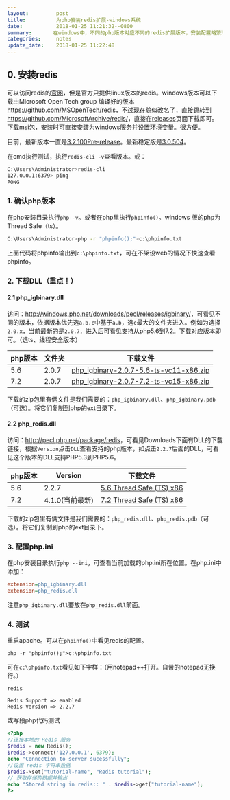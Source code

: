 ```yaml
---
layout:         post
title:          为php安装redis扩展-windows系统
date:           2018-01-25 11:21:32--0800
summary:       在windows中，不同的php版本对应不同的redis扩展版本，安装配置略繁琐，记录一下。
categories:     notes
update_date:    2018-01-25 11:22:48
---
```


## 0. 安装redis

可以访问redis的[官网](https://redis.io/)，但是官方只提供linux版本的redis。windows版本可以下载由Microsoft Open Tech group 编译好的版本 <https://github.com/MSOpenTech/redis>，不过现在貌似改名了，直接跳转到<https://github.com/MicrosoftArchive/redis/>，直接在[releases](https://github.com/MicrosoftArchive/redis/releases)页面下载即可。下载msi包，安装时可直接安装为windows服务并设置环境变量。很方便。

目前，最新版本一直是[3.2.100Pre-release](https://github.com/MicrosoftArchive/redis/releases/download/win-3.2.100/Redis-x64-3.2.100.msi)。最新稳定版是[3.0.504](https://github.com/MicrosoftArchive/redis/releases/download/win-3.0.504/Redis-x64-3.0.504.msi)。

在cmd执行测试，执行`redis-cli -v`查看版本。或：

```sh
C:\Users\Administrator>redis-cli
127.0.0.1:6379> ping
PONG
```

### 1. 确认php版本

在php安装目录执行`php -v`。或者在php里执行`phpinfo()`。windows 版的php为Thread Safe（ts）。

```sh
C:\Users\Administrator>php -r "phpinfo();">c:\phpinfo.txt
```

上面代码将phpinfo输出到`c:\phpinfo.txt`，可在不架设web的情况下快速查看phpinfo。

### 2. 下载DLL（重点！）

#### 2.1 php_igbinary.dll

访问：<http://windows.php.net/downloads/pecl/releases/igbinary/>，可看见不同的版本，依据版本优先选`a.b.c`中基于`a.b`，选`c`最大的文件夹进入。例如为选择`2.0.x`，当前最新的是`2.0.7`，进入后可看见支持从php5.6到7.2。下载对应版本即可。（选ts、线程安全版本）

| php版本 | 文件夹 | 下载文件                                                     |
| ------- | ------ | ------------------------------------------------------------ |
| 5.6     | 2.0.7  | [php_igbinary-2.0.7-5.6-ts-vc11-x86.zip](https://windows.php.net/downloads/pecl/releases/igbinary/2.0.7/php_igbinary-2.0.7-5.6-ts-vc11-x86.zip) |
| 7.2     | 2.0.7  | [php_igbinary-2.0.7-7.2-ts-vc15-x86.zip](https://windows.php.net/downloads/pecl/releases/igbinary/2.0.7/php_igbinary-2.0.7-7.2-ts-vc15-x86.zip) |

下载的zip包里有俩文件是我们需要的：`php_igbinary.dll`、`php_igbinary.pdb`（可选）。将它们复制到php的ext目录下。

#### 2.2 php_redis.dll

访问：<http://pecl.php.net/package/redis>，可看见Downloads下面有DLL的下载链接，根据`Version`点击`DLL`查看支持的php版本，如点击`2.2.7`后面的DLL，可看见这个版本的DLL支持PHP5.3到PHP5.6。

| php版本 | Version         | 下载文件                                                     |
| ------- | --------------- | ------------------------------------------------------------ |
| 5.6     | 2.2.7           | [5.6 Thread Safe (TS) x86](https://windows.php.net/downloads/pecl/releases/redis/2.2.7/php_redis-2.2.7-5.6-ts-vc11-x86.zip) |
| 7.2     | 4.1.0(当前最新) | [7.2 Thread Safe (TS) x86](https://windows.php.net/downloads/pecl/releases/redis/4.1.0/php_redis-4.1.0-7.2-ts-vc15-x86.zip) |

下载的zip包里有俩文件是我们需要的：`php_redis.dll`、`php_redis.pdb`（可选）。将它们复制到php的ext目录下。

### 3. 配置php.ini

在php安装目录执行`php --ini`，可查看当前加载的php.ini所在位置。在php.ini中添加：

```ini
extension=php_igbinary.dll
extension=php_redis.dll
```

注意`php_igbinary.dll`要放在`php_redis.dll`前面。

### 4. 测试

重启apache。可以在`phpinfo()`中看见redis的配置。

```
php -r "phpinfo();">c:\phpinfo.txt
```

可在`c:\phpinfo.txt`看见如下字样：（用notepad++打开。自带的notepad无换行。）

```
redis

Redis Support => enabled
Redis Version => 2.2.7
```

或写段php代码测试

```php
<?php
//连接本地的 Redis 服务
$redis = new Redis();
$redis->connect('127.0.0.1', 6379);
echo "Connection to server sucessfully";
//设置 redis 字符串数据
$redis->set("tutorial-name", "Redis tutorial");
// 获取存储的数据并输出
echo "Stored string in redis:: " . $redis->get("tutorial-name");
?>
```

